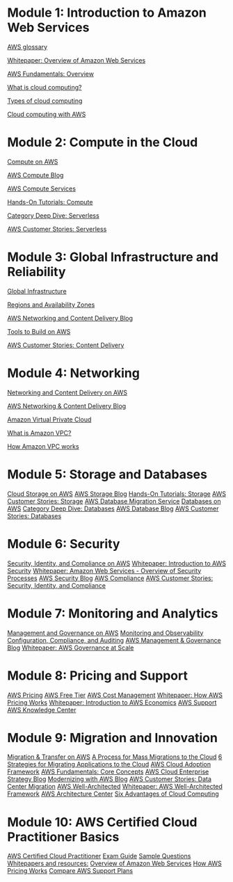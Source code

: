 # Module 1: Introduction to Amazon Web Services
[AWS glossary](https://docs.aws.amazon.com/general/latest/gr/glos-chap.html)

[Whitepaper: Overview of Amazon Web Services](https://d0.awsstatic.com/whitepapers/aws-overview.pdf)

[AWS Fundamentals: Overview](https://aws.amazon.com/getting-started/cloud-essentials/)

[What is cloud computing?](https://aws.amazon.com/what-is-cloud-computing/)

[Types of cloud computing](https://aws.amazon.com/types-of-cloud-computing/)

[Cloud computing with AWS](https://aws.amazon.com/what-is-aws/)


# Module 2: Compute in the Cloud
[Compute on AWS](https://aws.amazon.com/products/compute/)

[AWS Compute Blog](https://aws.amazon.com/blogs/compute/)

[AWS Compute Services](https://docs.aws.amazon.com/whitepapers/latest/aws-overview/compute-services.html)

[Hands-On Tutorials: Compute](https://aws.amazon.com/getting-started/hands-on/?awsf.getting-started-category=category%23compute&awsf.getting-started-content-type=content-type%23hands-on&getting-started-all.sort-by=item.additionalFields.content-latest-publish-date&getting-started-all.sort-order=desc&awsf.getting-started-level=*all)

[Category Deep Dive: Serverless]( https://aws.amazon.com/getting-started/deep-dive-serverless/)

[AWS Customer Stories: Serverless]( https://aws.amazon.com/solutions/case-studies/?customer-references-cards.sort-by=item.additionalFields.publishedDate&customer-references-cards.sort-order=desc&awsf.customer-references-location=*all&awsf.customer-references-segment=*all&awsf.customer-references-product=product%23vpc%7Cproduct%23api-gateway%7Cproduct%23cloudfront%7Cproduct%23route53%7Cproduct%23directconnect%7Cproduct%23elb&awsf.customer-references-category=category%23serverless&awsf.content-type=*all&awsf.customer-references-industry=*all&awsf.customer-references-use-case=*all&awsf.customer-references-tech-category=*all)

# Module 3: Global Infrastructure and Reliability
[Global Infrastructure](https://aws.amazon.com/about-aws/global-infrastructure/)

[Regions and Availability Zones](https://aws.amazon.com/about-aws/global-infrastructure/regions_az/)

[AWS Networking and Content Delivery Blog](https://aws.amazon.com/blogs/networking-and-content-delivery/)

[Tools to Build on AWS](https://aws.amazon.com/developer/tools/)

[AWS Customer Stories: Content Delivery](https://aws.amazon.com/solutions/case-studies/?customer-references-cards.sort-by=item.additionalFields.publishedDate&customer-references-cards.sort-order=desc&awsf.customer-references-location=*all&awsf.customer-references-segment=*all&awsf.customer-references-product=product%23vpc%7Cproduct%23api-gateway%7Cproduct%23cloudfront%7Cproduct%23route53%7Cproduct%23directconnect%7Cproduct%23elb&awsf.customer-references-category=category%23content-delivery&awsf.content-type=*all&awsf.customer-references-industry=*all&awsf.customer-references-use-case=*all&awsf.customer-references-tech-category=*all)

# Module 4: Networking
[Networking and Content Delivery on AWS]( https://aws.amazon.com/products/networking/)

[AWS Networking & Content Delivery Blog]( https://aws.amazon.com/blogs/networking-and-content-delivery/)

[Amazon Virtual Private Cloud]( https://aws.amazon.com/vpc/)

[What is Amazon VPC?]( https://docs.aws.amazon.com/vpc/latest/userguide/what-is-amazon-vpc.html)

[How Amazon VPC works]( https://docs.aws.amazon.com/vpc/latest/userguide/how-it-works.html)

# Module 5: Storage and Databases
[Cloud Storage on AWS]()
[AWS Storage Blog]()
[Hands-On Tutorials: Storage]()
[AWS Customer Stories: Storage]()
[AWS Database Migration Service]()
[Databases on AWS]()
[Category Deep Dive: Databases]()
[AWS Database Blog]()
[AWS Customer Stories: Databases]()

# Module 6: Security
[Security, Identity, and Compliance on AWS]()
[Whitepaper: Introduction to AWS Security]()
[Whitepaper: Amazon Web Services - Overview of Security Processes]()
[AWS Security Blog]()
[AWS Compliance]()
[AWS Customer Stories: Security, Identity, and Compliance]()

# Module 7: Monitoring and Analytics
[Management and Governance on AWS]()
[Monitoring and Observability]()
[Configuration, Compliance, and Auditing]()
[AWS Management & Governance Blog]()
[Whitepaper: AWS Governance at Scale]()

# Module 8: Pricing and Support
[AWS Pricing]()
[AWS Free Tier]()
[AWS Cost Management]()
[Whitepaper: How AWS Pricing Works]()
[Whitepaper: Introduction to AWS Economics]()
[AWS Support]()
[AWS Knowledge Center]()

# Module 9: Migration and Innovation
[Migration & Transfer on AWS]()
[A Process for Mass Migrations to the Cloud]()
[6 Strategies for Migrating Applications to the Cloud]()
[AWS Cloud Adoption Framework]()
[AWS Fundamentals: Core Concepts]()
[AWS Cloud Enterprise Strategy Blog]()
[Modernizing with AWS Blog]()
[AWS Customer Stories: Data Center Migration]()
[AWS Well-Architected]()
[Whitepaper: AWS Well-Architected Framework]()
[AWS Architecture Center]()
[Six Advantages of Cloud Computing]()

# Module 10: AWS Certified Cloud Practitioner Basics
[AWS Certified Cloud Practitioner]()
[Exam Guide]()
[Sample Questions]()
[Whitepapers and resources:]()
[Overview of Amazon Web Services]()
[How AWS Pricing Works]()
[Compare AWS Support Plans]()
